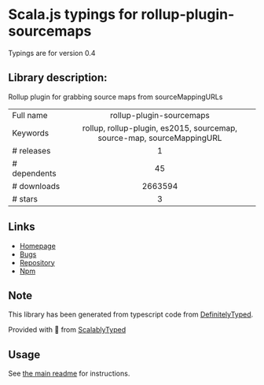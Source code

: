 
# Scala.js typings for rollup-plugin-sourcemaps

Typings are for version 0.4

## Library description:
Rollup plugin for grabbing source maps from sourceMappingURLs

|                    |                 |
| ------------------ | :-------------: |
| Full name          | rollup-plugin-sourcemaps |
| Keywords           | rollup, rollup-plugin, es2015, sourcemap, source-map, sourceMappingURL |
| # releases         | 1 |
| # dependents       | 45 |
| # downloads        | 2663594 |
| # stars            | 3 |

## Links
- [Homepage](https://github.com/maxdavidson/rollup-plugin-sourcemaps#readme)
- [Bugs](https://github.com/maxdavidson/rollup-plugin-sourcemaps/issues)
- [Repository](https://github.com/maxdavidson/rollup-plugin-sourcemaps)
- [Npm](https://www.npmjs.com/package/rollup-plugin-sourcemaps)
    


## Note
This library has been generated from typescript code from [DefinitelyTyped](https://definitelytyped.org).

Provided with :purple_heart: from [ScalablyTyped](https://github.com/oyvindberg/ScalablyTyped)

## Usage
See [the main readme](../../readme.md) for instructions.


